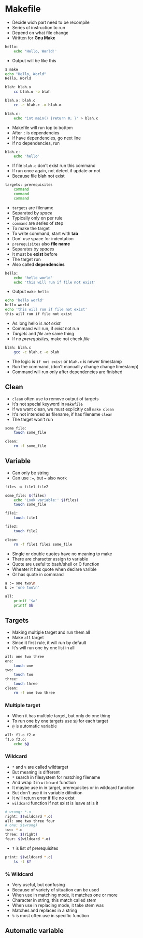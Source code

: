 # Makefile

- Decide wich part need to be recompile
- Series of instruction to run
- Depend on what file change
- Written for **Gnu Make**

```bash
hello:
    echo "Hello, World!'
```

- Output will be like this

```bash
$ make
echo "Hello, World"
Hello, World
```

```bash
blah: blah.o
	cc blah.o -o blah

blah.o: blah.c
	cc -c blah.c -o blah.o 

blah.c:
	echo "int main() {return 0; }" > blah.c
```
- Makefile will run top to bottom
- After `:` is dependencies
- If have dependencies, go next line
- If no dependencies, run

```bash
blah.c:
	echo 'hello'
```

- If file `blah.c` don't exist run this command
- If run once again, not detect if update or not
- Because file blah not exist

```bash
targets: prerequisites
    command
    command
    command
```
- `targets` are filename
- Separated by _space_
- Typically only on per rule
- `command` are series of step
- To make the target
- To write command, start with **tab**
- Don' use space for indentation
- `prerequisites` also **file name**
- Separates by _spaces_
- It must be **exist** before 
- The target run
- Also called **dependencies**

```bash
hello:
	echo 'hello world'
	echo 'this will run if file not exist'
```

- Output `make hello`

```bash
echo 'hello world'
hello world
echo 'this will run if file not exist'
this will run if file not exist
```

- As long hello is _not exist_
- Command will run, if _exist_ not run
- _Targets_ and _file_ are same thing
- If no _prerequisites_, make not check _file_ 

```bash
blah: blah.c
	gcc -c blah.c -o blah
```

- The logic is `if not exist` or `blah.c` is newer timestamp
- Run the command, (don't manuallly change change timestamp)
- Command will run only after dependencies are finished

## Clean

- `clean` often use to remove output of targets
- It's not special keyword in `Makefile`
- If we want clean, we must explicitly call `make clean`
- It's not intended as filename, if has filename `clean`
- The target won't run
```bash
some_file: 
	touch some_file

clean:
	rm -f some_file
```

## Variable

- Can only be string
- Can use `:=`, but `=` also work

```bash
files := file1 file2

some_file: $(files)
	echo 'Look variable:' $(files)
	touch some_file

file1: 
	touch file1

file2:
	touch file2

clean:
	rm -f file1 file2 some_file
```

- Single or double quotes have no meaning to make
- There are character assign to variable
- Quote are useful to bash/shell or C function 
- Wheater it has quote when declare varible
- Or has quote in command

```bash
a := one two\n
b := 'one two\n'

all:
	printf '$a'
	printf $b
```

## Targets

- Making multiple target and run them all 
- Make `all` target
- Since it first rule, it will run by default
- It's will run one by one list in all 

```bash
all: one two three
one:
	touch one
two:
	touch two
three:
	touch three
clean:
	rm -f one two three
```

### Multiple target

- When it has multiple target, but only do one thing
- To run one by one targets use `$@` for each target
- `@` is automatic variable

```bash
all: f1.o f2.o
f1.o f2.o:
	echo $@
```

### Wildcard

- `*` and `%` are called wildtarget
- But meaning is different
- `*` search in filesystem for matching filename
- And wrap it in `wildcard` function
- It maybe use in in target, prerequisites or in wildcard function
- But don't use it in variable difinition
- It will return error if file no exist
- `wildcard` function if not exist is leave at is it

```bash
# wrong: *.o
right: $(wildcard *.o)
all: one two three four
# one: $(wrong)
two: *.o 
three: $(right)
four: $(wildcard *.o)
```

- `?` is list of prerequisites

```bash
print: $(wildcard *.c)
	ls -l $?
```

### % Wildcard

- Very useful, but confusing
- Because of variety of situation can be used
- When use in matching mode, it matches one or more
- Character in string, this match called stem 
- When use in replacing mode, it take stem was
- Matches and replaces in a string
- `%` is most often use in specific function

## Automatic variable
